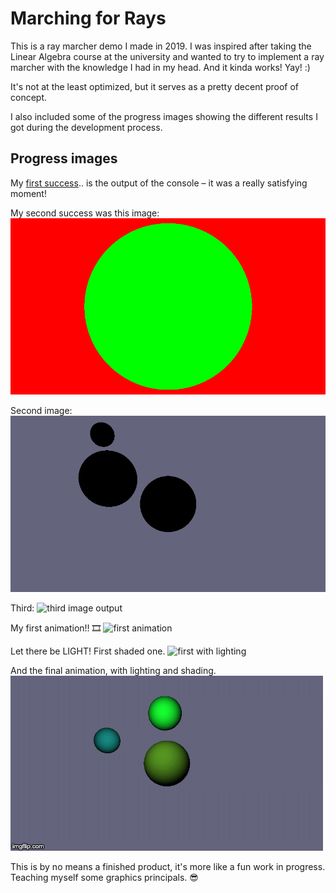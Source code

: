 # Marching for Rays
This is a ray marcher demo I made in 2019. I was inspired after taking the Linear Algebra course at the university and wanted to try to implement a ray marcher with the knowledge I had in my head. And it kinda works! Yay! :) 

It's not at the least optimized, but it serves as a pretty decent proof of concept.

I also included some of the progress images showing the different results I got during the development process. 

## Progress images
My [first success](images/första.txt).. is the output of the console – it was a really satisfying moment!

My second success was this image:
![Second success – first image output](images/andra.png)

Second image:
![second image output](images/tredje.png)

Third:
![third image output](images/fjärde.png)

My first animation!! 🎞
![first animation](images/första-animationen.gif)

Let there be LIGHT! First shaded one.
![first with lighting](images/första-shading.png)

And the final animation, with lighting and shading. 
![animated with lighting](images/andra-animationen.gif)


This is by no means a finished product, it's more like a fun work in progress. Teaching myself some graphics principals. 😎